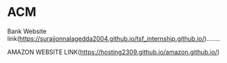 # ACM
Bank Website link(https://surajjonnalagedda2004.github.io/tsf_internship.github.io/)........

AMAZON WEBSITE LINK(https://hosting2309.github.io/amazon.github.io/)
